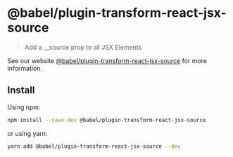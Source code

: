 # @babel/plugin-transform-react-jsx-source

> Add a \_\_source prop to all JSX Elements

See our website [@babel/plugin-transform-react-jsx-source](https://babeljs.io/docs/en/next/babel-plugin-transform-react-jsx-source.html) for more information.

## Install

Using npm:

```bash
npm install --save-dev @babel/plugin-transform-react-jsx-source
```

or using yarn:

```bash
yarn add @babel/plugin-transform-react-jsx-source --dev
```


